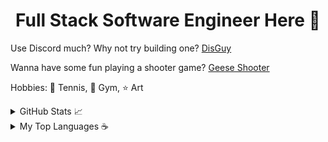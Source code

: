 <h1 align="center">Full Stack Software Engineer Here 👋</h1>

<!--
**hongchris96/hongchris96** is a ✨ _special_ ✨ repository because its `README.md` (this file) appears on your GitHub profile.
-->

Use Discord much? Why not try building one? <a href="https://disguy.herokuapp.com/#/" target="_blank">DisGuy</a>

Wanna have some fun playing a shooter game? <a href="https://hongchris96.github.io/Geese-Shooter/" target="_blank">Geese Shooter</a>

Hobbies: 🎾 Tennis, 💪 Gym, ⭐ Art


<details closed>
  <summary>GitHub Stats 📈</summary>
  <br>
  
  [![GitHub stats](https://github-readme-stats.vercel.app/api?username=hongchris96&count_private=true)](https://github.com/hongchris96/github-readme-stats) 
  
</details>
<details closed>
  <summary>My Top Languages ☕ </summary>
  <br>
  
  [![Top Languages](https://github-readme-stats.vercel.app/api/top-langs/?username=hongchris96&count_private=true)](https://github.com/hongchris96/github-readme-stats) 
  
</details>
